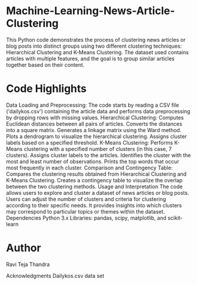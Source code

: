 # Machine-Learning-News-Article-Clustering
This Python code demonstrates the process of clustering news articles or blog posts into distinct groups using two different clustering techniques: Hierarchical Clustering and K-Means Clustering. The dataset used contains articles with multiple features, and the goal is to group similar articles together based on their content.
# Code Highlights
Data Loading and Preprocessing: The code starts by reading a CSV file ('dailykos.csv') containing the article data and performs data preprocessing by dropping rows with missing values.
Hierarchical Clustering:
Computes Euclidean distances between all pairs of articles.
Converts the distances into a square matrix.
Generates a linkage matrix using the Ward method.
Plots a dendrogram to visualize the hierarchical clustering.
Assigns cluster labels based on a specified threshold.
K-Means Clustering:
Performs K-Means clustering with a specified number of clusters (in this case, 7 clusters).
Assigns cluster labels to the articles.
Identifies the cluster with the most and least number of observations.
Prints the top words that occur most frequently in each cluster.
Comparison and Contingency Table:
Compares the clustering results obtained from Hierarchical Clustering and K-Means Clustering.
Creates a contingency table to visualize the overlap between the two clustering methods.
Usage and Interpretation
The code allows users to explore and cluster a dataset of news articles or blog posts.
Users can adjust the number of clusters and criteria for clustering according to their specific needs.
It provides insights into which clusters may correspond to particular topics or themes within the dataset.
Dependencies
Python 3.x
Libraries: pandas, scipy, matplotlib, and scikit-learn
# Author
Ravi Teja Thandra

Acknowledgments
Dailykos.csv data set
